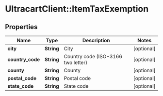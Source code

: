 # UltracartClient::ItemTaxExemption

## Properties
Name | Type | Description | Notes
------------ | ------------- | ------------- | -------------
**city** | **String** | City | [optional] 
**country_code** | **String** | Country code (ISO-3166 two letter) | [optional] 
**county** | **String** | County | [optional] 
**postal_code** | **String** | Postal code | [optional] 
**state_code** | **String** | State code | [optional] 


